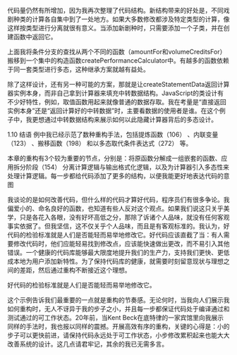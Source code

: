 代码量仍然有所增加，因为我再次整理了代码结构。新结构带来的好处是，不同戏剧种类的计算各自集中到了一处地方。如果大多数修改都涉及特定类型的计算，像这样按类型进行分离就很有意义。当添加新剧种时，只需要添加一个子类，并在创建函数中返回它。

上面我将条件分支的查找从两个不同的函数（amountFor和volumeCreditsFor）搬移到一个集中的构造函数createPerformanceCalculator中。有越多的函数依赖于同一套类型进行多态，这种继承方案就越有益处。

除了这样设计，还有另一种可能的方案，那就是让createStatementData返回计算器实例本身，而非自己拿到计算器来填充中转数据结构。JavaScript的类设计有不少好特性，例如，取值函数用起来就像普通的数据存取。我在考量是“直接返回实例本身”还是“返回计算好的中转数据”时，主要看数据的使用者是谁。在这个例子中，我更想通过中转数据结构来展示如何以此隐藏计算器背后的多态设计。

1.10
结语
	例中我已经示范了数种重构手法，包括提炼函数（106）
、内联变量（123）
、搬移函数（198）
和以多态取代条件表达式（272）
等。

本章的重构有3个较为重要的节点，分别是：将原函数分解成一组嵌套的函数、应用拆分阶段（154）
分离计算逻辑与输出格式化逻辑，以及为计算器引入多态性来处理计算逻辑。每一步都给代码添加了更多的结构，以便我能更好地表达代码的意图

我谈论的是如何改善代码，但什么样的代码才算好代码，程序员们有很多争论。我偏爱小的、命名良好的函数，也知道有些人反对这个观点。如果我们说这只关乎美学，只是各花入各眼，没有好坏高低之分，那除了诉诸个人品味，就没有任何客观事实依据了。但我坚信，这不仅关乎个人品味，而且是有客观标准的。我认为，好代码的检验标准就是人们是否能轻而易举地修改它。好代码应该直截了当：有人需要修改代码时，他们应能轻易找到修改点，应该能快速做出更改，而不易引入其他错误。一个健康的代码库能够最大限度地提升我们的生产力，支持我们更快、更低成本地为用户添加新特性。为了保持代码库的健康，就需要时刻留意现状与理想之间的差距，然后通过重构不断接近这个理想。

好代码的检验标准就是人们是否能轻而易举地修改它。

这个示例告诉我们最重要的一点就是重构的节奏感。无论何时，当我向人们展示我如何重构时，无人不讶异于我的步子之小，并且每一步都保证代码处于编译通过和测试通过的可工作状态。20年前，当Kent Beck在底特律的一家宾馆里向我展示同样的手法时，我也报以同样的震撼。开展高效有序的重构，关键的心得是：小的步子可以更快前进，请保持代码永远处于可工作状态，小步修改累积起来也能大大改善系统的设计。这几点请君牢记，其余的我已无需多言。